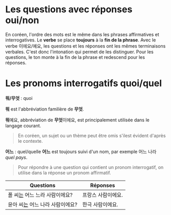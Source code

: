 # Les questions avec réponses oui/non

En coréen, l'ordre des mots est le même dans les phrases affirmatives et interrogatives. Le **verbe** se place **toujours** à la **fin de la phrase**. Avec le verbe 이에요/예요, les questions et les réponses ont les mêmes terminaisons verbales. C'est donc l'intonation qui permet de les distinguer. Pour les questions, le ton monte à la fin de la phrase et redescend pour les réponses.

# Les pronoms interrogatifs quoi/quel

**뭐/무엇** : quoi

**뭐** est l'abbréviation familière de **무엇**.

**뭐**예요, abbréviation de **무엇**이에요, est principalement utilisée dans le langage courant.

> En coréen, un sujet ou un thème peut être omis s'ilest évident d'après le contexte.

**어느** : quel/quelle
**어느** est toujours suivi d'un nom, par exemple 어느 나라 *quel pays*.

> Pour répondre à une question qui contient un pronom interrogatif, on utilise dans la réponse un pronom affirmatif.

| Questions                                                             | Réponses           |
| --------------------------------------------------------------------- | ------------------ |
| 폴 씨[는](./particules/particule-de-thème.md) 어느 느라 사람이에요?   | 프랑스 사람이에요. |
| 윤아 씨[는](./particules/particule-de-thème.md) 어느 나라 사람이에요? | 한극 사람이에요.   |

